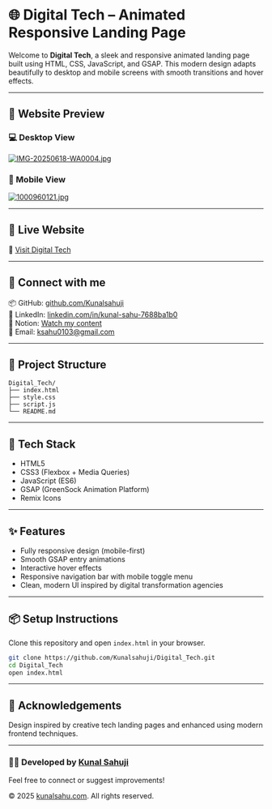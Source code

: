 # 🌐 Digital Tech – Animated Responsive Landing Page

Welcome to **Digital Tech**, a sleek and responsive animated landing page built using HTML, CSS, JavaScript, and GSAP. This modern design adapts beautifully to desktop and mobile screens with smooth transitions and hover effects.

---

## 📸 Website Preview

### 💻 Desktop View
[![IMG-20250618-WA0004.jpg](https://i.postimg.cc/c1BC0W9z/IMG-20250618-WA0004.jpg)](https://postimg.cc/mhhByvG3) 

### 📱 Mobile View
[![1000960121.jpg](https://i.postimg.cc/qqGyfCSB/1000960121.jpg)](https://postimg.cc/Cnzzkdw9) 

---

## 🚀 Live Website
🔗 [Visit Digital Tech](https://kunalsahuji.github.io/Digital_Tech/)

---

## 🔗 Connect with me

📦 GitHub: [github.com/Kunalsahuji](https://github.com/Kunalsahuji/kunal-sahu)  
🔗 LinkedIn: [linkedin.com/in/kunal-sahu-7688ba1b0](https://www.linkedin.com/in/kunal-sahu-7688ba1b0)  
📌 Notion: [Watch my content](https://www.notion.so/1dff7c6ce1bb803787fbddd34e422ab4?v=1e0f7c6ce1bb8052b14c000cb57448ee&pvs=4)  
📧 Email: [ksahu0103@gmail.com](mailto:ksahu0103@gmail.com)  

---

## 📁 Project Structure

```
Digital_Tech/
├── index.html
├── style.css
├── script.js
└── README.md
```
---

## 🔧 Tech Stack

- HTML5
- CSS3 (Flexbox + Media Queries)
- JavaScript (ES6)
- GSAP (GreenSock Animation Platform)
- Remix Icons

---

## ✨ Features

- Fully responsive design (mobile-first)
- Smooth GSAP entry animations
- Interactive hover effects
- Responsive navigation bar with mobile toggle menu
- Clean, modern UI inspired by digital transformation agencies

---
## 📦 Setup Instructions

Clone this repository and open `index.html` in your browser.

```bash
git clone https://github.com/Kunalsahuji/Digital_Tech.git
cd Digital_Tech
open index.html
```

---

## 🙌 Acknowledgements

Design inspired by creative tech landing pages and enhanced using modern frontend techniques.

---

### 👨‍💻 Developed by [Kunal Sahuji](https://github.com/Kunalsahuji)

Feel free to connect or suggest improvements!

© 2025 [kunalsahu.com](https://github.com/Kunalsahuji). All rights reserved.

